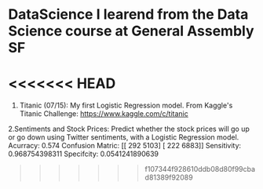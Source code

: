 # DataScience I learend from the Data Science course at General Assembly SF


<<<<<<< HEAD
=======
1. Titanic (07/15):  My first Logistic Regression model. From Kaggle's Titanic Challenge: https://www.kaggle.com/c/titanic

2.Sentiments and Stock Prices: Predict whether the stock prices will go up or go down using Twitter sentiments, with a Logistic Regression model. 
Acurracy: 0.574
Confusion Matric: [[ 292 5103]
                   [ 222 6883]]
Sensitivity: 0.968754398311
Specifcity: 0.0541241890639
>>>>>>> f107344f928610ddb08d80f99cbad81389f92089

